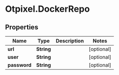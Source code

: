 # Otpixel.DockerRepo

## Properties
Name | Type | Description | Notes
------------ | ------------- | ------------- | -------------
**url** | **String** |  | [optional] 
**user** | **String** |  | [optional] 
**password** | **String** |  | [optional] 



